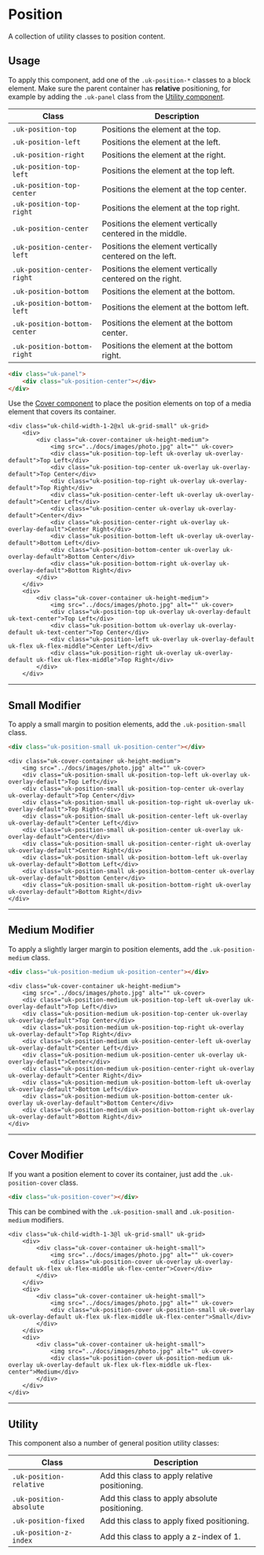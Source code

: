 # Position

<p class="uk-text-lead">A collection of utility classes to position content.</p>

## Usage

To apply this component, add one of the `.uk-position-*` classes to a block element. Make sure the parent container has **relative** positioning, for example by adding the `.uk-panel` class from the [Utility component](component.md).

| Class                        | Description                                              |
|------------------------------|----------------------------------------------------------|
| `.uk-position-top`      | Positions the element at the top.                        |
| `.uk-position-left`      | Positions the element at the left.                        |
| `.uk-position-right`      | Positions the element at the right.                        |
| `.uk-position-top-left`      | Positions the element at the top left.                        |
| `.uk-position-top-center`    | Positions the element at the top center.                 |
| `.uk-position-top-right`     | Positions the element at the top right.                  |
| `.uk-position-center`        | Positions the element vertically centered in the middle. |
| `.uk-position-center-left`   | Positions the element vertically centered on the left.   |
| `.uk-position-center-right`  | Positions the element vertically centered on the right.  |
| `.uk-position-bottom`   | Positions the element at the bottom.                |
| `.uk-position-bottom-left`   | Positions the element at the bottom left.                |
| `.uk-position-bottom-center` | Positions the element at the bottom center.              |
| `.uk-position-bottom-right`  | Positions the element at the bottom right.               |

```html
<div class="uk-panel">
    <div class="uk-position-center"></div>
</div>
```

Use the [Cover component](cover.md) to place the position elements on top of a media element that covers its container.

```example
<div class="uk-child-width-1-2@xl uk-grid-small" uk-grid>
    <div>
        <div class="uk-cover-container uk-height-medium">
            <img src="../docs/images/photo.jpg" alt="" uk-cover>
            <div class="uk-position-top-left uk-overlay uk-overlay-default">Top Left</div>
            <div class="uk-position-top-center uk-overlay uk-overlay-default">Top Center</div>
            <div class="uk-position-top-right uk-overlay uk-overlay-default">Top Right</div>
            <div class="uk-position-center-left uk-overlay uk-overlay-default">Center Left</div>
            <div class="uk-position-center uk-overlay uk-overlay-default">Center</div>
            <div class="uk-position-center-right uk-overlay uk-overlay-default">Center Right</div>
            <div class="uk-position-bottom-left uk-overlay uk-overlay-default">Bottom Left</div>
            <div class="uk-position-bottom-center uk-overlay uk-overlay-default">Bottom Center</div>
            <div class="uk-position-bottom-right uk-overlay uk-overlay-default">Bottom Right</div>
        </div>
    </div>
    <div>
        <div class="uk-cover-container uk-height-medium">
            <img src="../docs/images/photo.jpg" alt="" uk-cover>
            <div class="uk-position-top uk-overlay uk-overlay-default uk-text-center">Top Left</div>
            <div class="uk-position-bottom uk-overlay uk-overlay-default uk-text-center">Top Center</div>
            <div class="uk-position-left uk-overlay uk-overlay-default uk-flex uk-flex-middle">Center Left</div>
            <div class="uk-position-right uk-overlay uk-overlay-default uk-flex uk-flex-middle">Top Right</div>
        </div>
    </div>
```

***

## Small Modifier

To apply a small margin to position elements, add the `.uk-position-small` class.

```html
<div class="uk-position-small uk-position-center"></div>
```

```example
<div class="uk-cover-container uk-height-medium">
    <img src="../docs/images/photo.jpg" alt="" uk-cover>
    <div class="uk-position-small uk-position-top-left uk-overlay uk-overlay-default">Top Left</div>
    <div class="uk-position-small uk-position-top-center uk-overlay uk-overlay-default">Top Center</div>
    <div class="uk-position-small uk-position-top-right uk-overlay uk-overlay-default">Top Right</div>
    <div class="uk-position-small uk-position-center-left uk-overlay uk-overlay-default">Center Left</div>
    <div class="uk-position-small uk-position-center uk-overlay uk-overlay-default">Center</div>
    <div class="uk-position-small uk-position-center-right uk-overlay uk-overlay-default">Center Right</div>
    <div class="uk-position-small uk-position-bottom-left uk-overlay uk-overlay-default">Bottom Left</div>
    <div class="uk-position-small uk-position-bottom-center uk-overlay uk-overlay-default">Bottom Center</div>
    <div class="uk-position-small uk-position-bottom-right uk-overlay uk-overlay-default">Bottom Right</div>
</div>
```

***

## Medium Modifier

To apply a slightly larger margin to position elements, add the `.uk-position-medium` class.

```html
<div class="uk-position-medium uk-position-center"></div>
```

```example
<div class="uk-cover-container uk-height-medium">
    <img src="../docs/images/photo.jpg" alt="" uk-cover>
    <div class="uk-position-medium uk-position-top-left uk-overlay uk-overlay-default">Top Left</div>
    <div class="uk-position-medium uk-position-top-center uk-overlay uk-overlay-default">Top Center</div>
    <div class="uk-position-medium uk-position-top-right uk-overlay uk-overlay-default">Top Right</div>
    <div class="uk-position-medium uk-position-center-left uk-overlay uk-overlay-default">Center Left</div>
    <div class="uk-position-medium uk-position-center uk-overlay uk-overlay-default">Center</div>
    <div class="uk-position-medium uk-position-center-right uk-overlay uk-overlay-default">Center Right</div>
    <div class="uk-position-medium uk-position-bottom-left uk-overlay uk-overlay-default">Bottom Left</div>
    <div class="uk-position-medium uk-position-bottom-center uk-overlay uk-overlay-default">Bottom Center</div>
    <div class="uk-position-medium uk-position-bottom-right uk-overlay uk-overlay-default">Bottom Right</div>
</div>
```

***

## Cover Modifier

If you want a position element to cover its container, just add the `.uk-position-cover` class.

```html
<div class="uk-position-cover"></div>
```

This can be combined with the `.uk-position-small` and `.uk-position-medium` modifiers.

```example
<div class="uk-child-width-1-3@l uk-grid-small" uk-grid>
    <div>
        <div class="uk-cover-container uk-height-small">
            <img src="../docs/images/photo.jpg" alt="" uk-cover>
            <div class="uk-position-cover uk-overlay uk-overlay-default uk-flex uk-flex-middle uk-flex-center">Cover</div>
        </div>
    </div>
    <div>
        <div class="uk-cover-container uk-height-small">
            <img src="../docs/images/photo.jpg" alt="" uk-cover>
            <div class="uk-position-cover uk-position-small uk-overlay uk-overlay-default uk-flex uk-flex-middle uk-flex-center">Small</div>
        </div>
    </div>
    <div>
        <div class="uk-cover-container uk-height-small">
            <img src="../docs/images/photo.jpg" alt="" uk-cover>
            <div class="uk-position-cover uk-position-medium uk-overlay uk-overlay-default uk-flex uk-flex-middle uk-flex-center">Medium</div>
        </div>
    </div>
</div>
```

***

## Utility

This component also a number of general position utility classes:

| Class                   | Description                                   |
|-------------------------|-----------------------------------------------|
| `.uk-position-relative` | Add this class to apply relative positioning. |
| `.uk-position-absolute` | Add this class to apply absolute positioning. |
| `.uk-position-fixed`    | Add this class to apply fixed positioning.    |
| `.uk-position-z-index`  | Add this class to apply a z-index of 1.       |